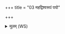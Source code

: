 +++
title = "03 महद्विश्वरूपं पयो"

+++
<details><summary>मूलम् (WS)</summary>

महद्विश्वरूपं पयो अस्याः समुद्रस्योत त्वा रेत आहुः ।  
यत ऐति मधुकशा रराणा तत् प्राणस्तदमृतं निविष्टम् ॥ ३ ॥
</details>